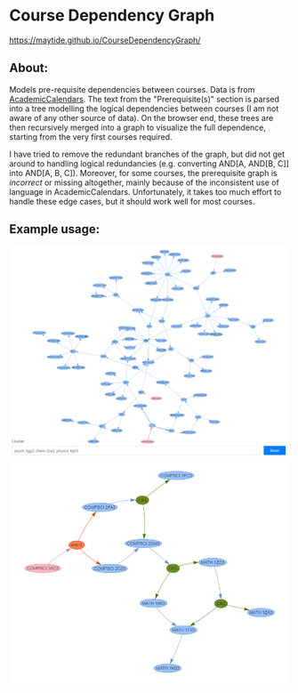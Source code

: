 # Course Dependency Graph

https://maytide.github.io/CourseDependencyGraph/

## About: 

Models pre-requisite dependencies between courses. Data is from [AcademicCalendars](https://academiccalendars.romcmaster.ca/preview_course_nopop.php?catoid=32&coid=177311). The text from the "Prerequisite(s)" section is parsed into a tree modelling the logical dependencies between courses (I am not aware of any other source of data). On the browser end, these trees are then recursively merged into a graph to visualize the full dependence, starting from the very first courses required.

I have tried to remove the redundant branches of the graph, but did not get around to handling logical redundancies (e.g. converting AND[A, AND[B, C]] into AND[A, B, C]). Moreover, for some courses, the prerequisite graph is *incorrect* or missing altogether, mainly because of the inconsistent use of language in AcademicCalendars. Unfortunately, it takes too much effort to handle these edge cases, but it should work well for most courses.

## Example usage:

![image](assets/example1.png) ![image](assets/example2.png)
